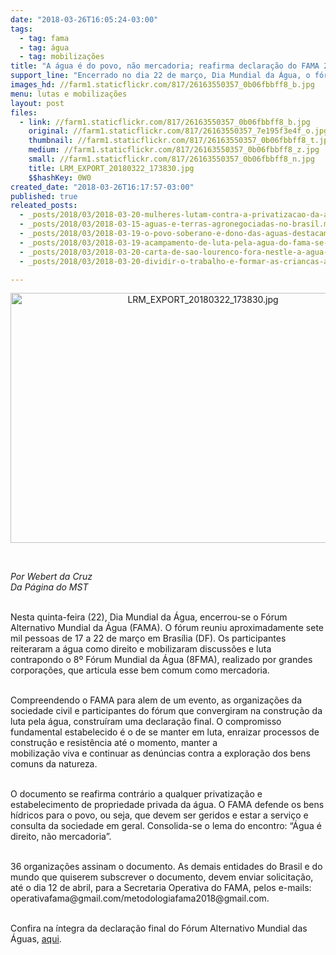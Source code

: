 ```yaml
---
date: "2018-03-26T16:05:24-03:00"
tags:
  - tag: fama
  - tag: água
  - tag: mobilizações
title: "A água é do povo, não mercadoria; reafirma declaração do FAMA 2018"
support_line: "Encerrado no dia 22 de março, Dia Mundial da Água, o fórum alternativo reuniu cerca de sete mil pessoas em Brasília que reafirmaram a luta pela vida e disputa hídrica no\nplaneta"
images_hd: //farm1.staticflickr.com/817/26163550357_0b06fbbff8_b.jpg
menu: lutas e mobilizações
layout: post
files:
  - link: //farm1.staticflickr.com/817/26163550357_0b06fbbff8_b.jpg
    original: //farm1.staticflickr.com/817/26163550357_7e195f3e4f_o.jpg
    thumbnail: //farm1.staticflickr.com/817/26163550357_0b06fbbff8_t.jpg
    medium: //farm1.staticflickr.com/817/26163550357_0b06fbbff8_z.jpg
    small: //farm1.staticflickr.com/817/26163550357_0b06fbbff8_n.jpg
    title: LRM_EXPORT_20180322_173830.jpg
    $$hashKey: 0W0
created_date: "2018-03-26T16:17:57-03:00"
published: true
releated_posts:
  - _posts/2018/03/2018-03-20-mulheres-lutam-contra-a-privatizacao-da-agua-e-os-impactos-causados-pelos-grandes-empreendimentos-na-regiao-tocantina.md
  - _posts/2018/03/2018-03-15-aguas-e-terras-agronegociadas-no-brasil.md
  - _posts/2018/03/2018-03-19-o-povo-soberano-e-dono-das-aguas-destacam-ativistas-contrarios-a-privatizacao.md
  - _posts/2018/03/2018-03-19-acampamento-de-luta-pela-agua-do-fama-se-inicia-em-brasilia.md
  - _posts/2018/03/2018-03-20-carta-de-sao-lourenco-fora-nestle-a-agua-e-nossa.md
  - _posts/2018/03/2018-03-20-dividir-o-trabalho-e-formar-as-criancas-a-ciranda-no-fama.md

---
```

<p style="text-align:center"><img alt="LRM_EXPORT_20180322_173830.jpg" height="400" src="//farm1.staticflickr.com/817/26163550357_0b06fbbff8_b.jpg" width="600" /></p>

<p>&nbsp;</p>

<p><em>Por Webert da Cruz&nbsp;<br />
Da P&aacute;gina do MST</em></p>

<p><br />
Nesta quinta-feira (22), Dia Mundial da &Aacute;gua, encerrou-se o F&oacute;rum Alternativo Mundial da &Aacute;gua (FAMA). O f&oacute;rum reuniu aproximadamente sete mil pessoas de 17 a 22 de mar&ccedil;o em Bras&iacute;lia (DF). Os participantes reiteraram a &aacute;gua como direito e mobilizaram discuss&otilde;es e luta contrapondo o 8&ordm; F&oacute;rum Mundial da &Aacute;gua (8FMA), realizado por grandes corpora&ccedil;&otilde;es, que articula esse bem comum como mercadoria.</p>

<p><br />
Compreendendo o FAMA para alem de um evento, as organiza&ccedil;&otilde;es da sociedade civil e participantes do f&oacute;rum que convergiram na constru&ccedil;&atilde;o da luta pela &aacute;gua, constru&iacute;ram uma declara&ccedil;&atilde;o final. O compromisso fundamental estabelecido &eacute; o de se manter em luta, enraizar processos de constru&ccedil;&atilde;o e resist&ecirc;ncia at&eacute; o momento, manter a<br />
mobiliza&ccedil;&atilde;o viva e continuar as den&uacute;ncias contra a explora&ccedil;&atilde;o dos bens comuns da natureza.</p>

<p><br />
O documento se reafirma contr&aacute;rio a qualquer privatiza&ccedil;&atilde;o e estabelecimento de propriedade privada da &aacute;gua. O FAMA defende os bens h&iacute;dricos para o povo, ou seja, que devem ser geridos e estar a servi&ccedil;o e consulta da sociedade em geral. Consolida-se o lema do encontro: &ldquo;&Aacute;gua &eacute; direito, n&atilde;o mercadoria&rdquo;.</p>

<p><br />
36 organiza&ccedil;&otilde;es assinam o documento. As demais entidades do Brasil e do mundo que quiserem subscrever o documento, devem enviar solicita&ccedil;&atilde;o, at&eacute; o dia 12 de abril, para a Secretaria Operativa do FAMA, pelos e-mails:<br />
operativafama@gmail.com/metodologiafama2018@gmail.com.</p>

<p><br />
Confira na &iacute;ntegra da declara&ccedil;&atilde;o final do F&oacute;rum Alternativo Mundial das &Aacute;guas, <a href="http://fama2018.org/2018/03/22/declaracao-final-do-fama-reafirma-agua-nao-e-mercadoria-agua-e-do-povo/">aqui</a>.&nbsp;</p>

<p>&nbsp;</p>
